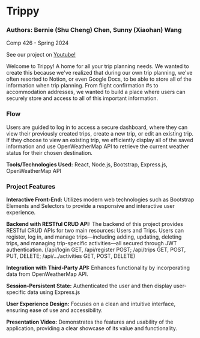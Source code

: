 # Trippy

### Authors: Bernie (Shu Cheng) Chen, Sunny (Xiaohan) Wang
Comp 426 - Spring 2024

See our project on [Youtube!](https://youtu.be/IRuNZdXw6VY)

Welcome to Trippy! A home for all your trip planning needs. We wanted to create this because we've realized that during our own trip planning, we've often resorted to Notion, or even Google Docs, to be able to store all of the information when trip planning. From flight confirmation #s to accommodation addresses, we wanted to build a place where users can securely store and access to all of this important information. 

### Flow
Users are guided to log in to access a secure dashboard, where they can view their previously created trips, create a new trip, or edit an existing trip. If they choose to view an existing trip, we efficiently display all of the saved information and use OpenWeatherMap API to retrieve the current weather status for their chosen destination. 


**Tools/Technologies Used:** React, Node.js, Bootstrap, Express.js, OpenWeatherMap API


### Project Features
**Interactive Front-End:** Utilizes modern web technologies such as Bootstrap Elements and Selectors to provide a responsive and interactive user experience.

**Backend with RESTful CRUD API:** The backend of this project provides RESTful CRUD APIs for two main resources: Users and Trips. Users can register, log in, and manage trips—including adding, updating, deleting trips, and managing trip-specific activities—all secured through JWT authentication. (/api/login GET, /api/register POST; /api/trips GET, POST, PUT, DELETE; /api/.../activities GET, POST, DELETE)

**Integration with Third-Party API:** Enhances functionality by incorporating data from OpenWeatherMap API.

**Session-Persistent State:** Authenticated the user and then display user-specific data using Express.js

**User Experience Design:** Focuses on a clean and intuitive interface, ensuring ease of use and accessibility.

**Presentation Video:** Demonstrates the features and usability of the application, providing a clear showcase of its value and functionality.
